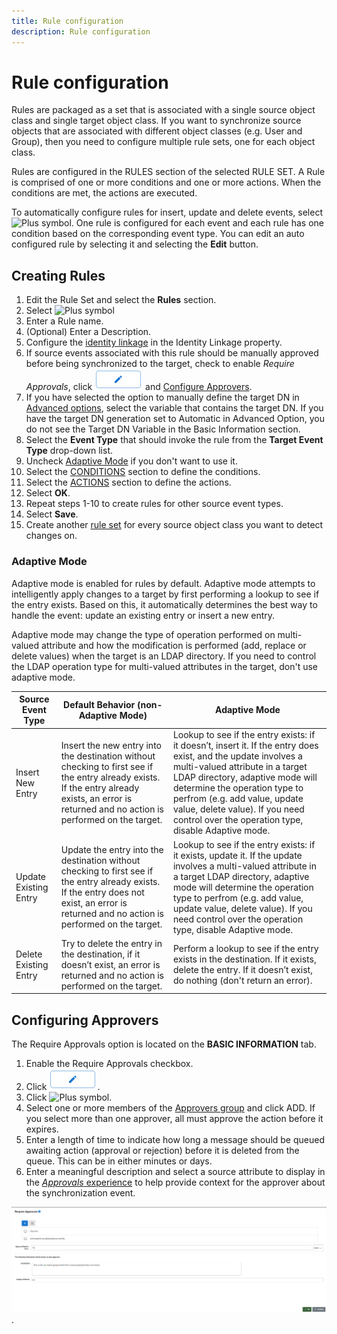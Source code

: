 ```yaml
---
title: Rule configuration
description: Rule configuration
---
```


# Rule configuration

Rules are packaged as a set that is associated with a single source object class and single target object class. If you want to synchronize source objects that are associated with different object classes (e.g. User and Group), then you need to configure multiple rule sets, one for each object class.

Rules are configured in the RULES section of the selected RULE SET. A Rule is comprised of one or more conditions and one or more actions. When the conditions are met, the actions are executed.

To automatically configure rules for insert, update and delete events, select ![Plus symbol](../../media/image77.png). One rule is configured for each event and each rule has one condition based on the corresponding event type. You can edit an auto configured rule by selecting it and selecting the **Edit** button.

## Creating Rules

1. Edit the Rule Set and select the **Rules** section.
1. Select ![Plus symbol](../../media/image78.png)
1. Enter a Rule name.
1. (Optional) Enter a Description.
1. Configure the [identity linkage](identity-linkage.md) in the Identity Linkage property.
1. If source events associated with this rule should be manually approved before being synchronized to the target, check to enable *Require Approvals*, click ![Approval Config](../../media/editapprovals.jpg) and [Configure Approvers](#configuring-approvers).
1. If you have selected the option to manually define the target DN in [Advanced options](../advanced-options.md#target-dn-generation), select the variable that contains the target DN. If you have the target DN generation set to Automatic in Advanced Option, you do not see the Target DN Variable in the Basic Information section.
1. Select the **Event Type** that should invoke the rule from the **Target Event Type** drop-down list.
1. Uncheck [Adaptive Mode](#adaptive-mode) if you don't want to use it. 
1. Select the [CONDITIONS](conditions.md) section to define the conditions.
1. Select the [ACTIONS](actions.md) section to define the actions.
1. Select **OK**.
1. Repeat steps 1-10 to create rules for other source event types.
1. Select **Save**.
1. Create another [rule set](overview.md) for every source object class you want to detect changes on.

### Adaptive Mode
Adaptive mode is enabled for rules by default.
Adaptive mode attempts to intelligently apply changes to a target by first performing a lookup to see if the entry exists. Based on this, it automatically determines the best way to handle the event: update an existing entry or insert a new entry.

Adaptive mode may change the type of operation performed on multi-valued attribute and how the modification is performed (add, replace or delete values) when the target is an LDAP directory. If you need to control the LDAP operation type for multi-valued attributes in the target, don't use adaptive mode.

Source Event Type | Default Behavior (non-Adaptive Mode) | Adaptive Mode
-|-|-
Insert  New Entry | Insert the new entry into the destination without checking to first see if the entry already exists. If the entry already exists, an error is returned and no action is performed on the target. |Lookup to see if the entry exists: if it doesn’t, insert it. If the entry does exist, and the update involves a multi-valued attribute in a target LDAP directory, adaptive mode will determine the operation type to perfrom (e.g. add value, update value, delete value). If you need control over the operation type, disable Adaptive mode.
Update Existing Entry | Update the entry into the destination without checking to first see if the entry already exists. If the entry does not exist, an error is returned and no action is performed on the target. | Lookup to see if the entry exists: if it exists, update it. If the update involves a multi-valued attribute in a target LDAP directory, adaptive mode will determine the operation type to perfrom (e.g. add value, update value, delete value). If you need control over the operation type, disable Adaptive mode.
Delete Existing Entry | Try to delete the entry in the destination, if it doesn’t exist,  an error is returned and no action is performed on the target. | Perform a lookup to see if the entry exists in the destination. If it exists, delete the entry. If it doesn’t exist, do nothing (don't return an error). 

## Configuring Approvers
The Require Approvals option is located on the **BASIC INFORMATION** tab.
1. Enable the Require Approvals checkbox.
2. Click ![Edit Approvals](../../media/editapprovals.jpg).
3. Click ![Plus symbol](../../media/image78.png).
4. Select one or more members of the [Approvers group](../../concepts-and-definitions/approvals/#approvers) and click ADD. If you select more than one approver, all must approve the action before it expires.
5. Enter a length of time to indicate how long a message should be queued awaiting action (approval or rejection) before it is deleted from the queue. This can be in either minutes or days.
6. Enter a meaningful description and select a source attribute to display in the [*Approvals* experience](../../concepts-and-definitions/approvals/#performing-approvals) to help provide context for the approver about the synchronization event. 

![Approval Config](../../media/editapprovalsux.jpg).

